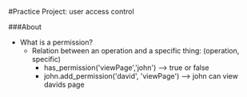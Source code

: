 #Practice Project: user access control

###About
* What is a permission?
	* Relation between an operation and a specific thing: (operation, specific)
		* has_permission('viewPage','john') --> true or false
		* john.add_permission('david', 'viewPage') --> john can view davids page


